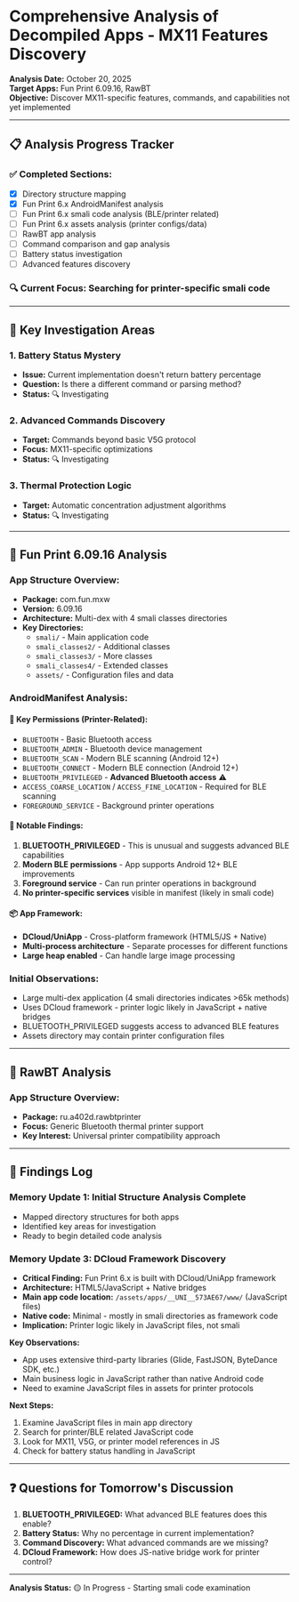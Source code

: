 # Comprehensive Analysis of Decompiled Apps - MX11 Features Discovery

**Analysis Date:** October 20, 2025  
**Target Apps:** Fun Print 6.09.16, RawBT  
**Objective:** Discover MX11-specific features, commands, and capabilities not yet implemented

---

## 📋 **Analysis Progress Tracker**

### ✅ **Completed Sections:**
- [x] Directory structure mapping
- [x] Fun Print 6.x AndroidManifest analysis
- [ ] Fun Print 6.x smali code analysis (BLE/printer related)
- [ ] Fun Print 6.x assets analysis (printer configs/data)
- [ ] RawBT app analysis
- [ ] Command comparison and gap analysis
- [ ] Battery status investigation
- [ ] Advanced features discovery

### 🔍 **Current Focus:** Searching for printer-specific smali code

---

## 🎯 **Key Investigation Areas**

### 1. **Battery Status Mystery**
- **Issue:** Current implementation doesn't return battery percentage
- **Question:** Is there a different command or parsing method?
- **Status:** 🔍 Investigating

### 2. **Advanced Commands Discovery**
- **Target:** Commands beyond basic V5G protocol
- **Focus:** MX11-specific optimizations
- **Status:** 🔍 Investigating

### 3. **Thermal Protection Logic**
- **Target:** Automatic concentration adjustment algorithms
- **Status:** 🔍 Investigating

---

## 📱 **Fun Print 6.09.16 Analysis**

### **App Structure Overview:**
- **Package:** com.fun.mxw
- **Version:** 6.09.16
- **Architecture:** Multi-dex with 4 smali classes directories
- **Key Directories:**
  - `smali/` - Main application code
  - `smali_classes2/` - Additional classes
  - `smali_classes3/` - More classes
  - `smali_classes4/` - Extended classes
  - `assets/` - Configuration files and data

### **AndroidManifest Analysis:**

#### **🔑 Key Permissions (Printer-Related):**
- `BLUETOOTH` - Basic Bluetooth access
- `BLUETOOTH_ADMIN` - Bluetooth device management
- `BLUETOOTH_SCAN` - Modern BLE scanning (Android 12+)
- `BLUETOOTH_CONNECT` - Modern BLE connection (Android 12+)
- `BLUETOOTH_PRIVILEGED` - **Advanced Bluetooth access** ⚠️
- `ACCESS_COARSE_LOCATION` / `ACCESS_FINE_LOCATION` - Required for BLE scanning
- `FOREGROUND_SERVICE` - Background printer operations

#### **🚨 Notable Findings:**
1. **BLUETOOTH_PRIVILEGED** - This is unusual and suggests advanced BLE capabilities
2. **Modern BLE permissions** - App supports Android 12+ BLE improvements
3. **Foreground service** - Can run printer operations in background
4. **No printer-specific services** visible in manifest (likely in smali code)

#### **📦 App Framework:**
- **DCloud/UniApp** - Cross-platform framework (HTML5/JS + Native)
- **Multi-process architecture** - Separate processes for different functions
- **Large heap enabled** - Can handle large image processing

### **Initial Observations:**
- Large multi-dex application (4 smali directories indicates >65k methods)
- Uses DCloud framework - printer logic likely in JavaScript + native bridges
- BLUETOOTH_PRIVILEGED suggests access to advanced BLE features
- Assets directory may contain printer configuration files

---

## 🔧 **RawBT Analysis**

### **App Structure Overview:**
- **Package:** ru.a402d.rawbtprinter
- **Focus:** Generic Bluetooth thermal printer support
- **Key Interest:** Universal printer compatibility approach

---

## 📝 **Findings Log**

### **Memory Update 1:** Initial Structure Analysis Complete
- Mapped directory structures for both apps
- Identified key areas for investigation
- Ready to begin detailed code analysis

### **Memory Update 3:** DCloud Framework Discovery
- **Critical Finding:** Fun Print 6.x is built with DCloud/UniApp framework
- **Architecture:** HTML5/JavaScript + Native bridges
- **Main app code location:** `/assets/apps/__UNI__573AE67/www/` (JavaScript files)
- **Native code:** Minimal - mostly in smali directories as framework code
- **Implication:** Printer logic likely in JavaScript files, not smali

**Key Observations:**
- App uses extensive third-party libraries (Glide, FastJSON, ByteDance SDK, etc.)
- Main business logic in JavaScript rather than native Android code
- Need to examine JavaScript files in assets for printer protocols

**Next Steps:**
1. Examine JavaScript files in main app directory
2. Search for printer/BLE related JavaScript code
3. Look for MX11, V5G, or printer model references in JS
4. Check for battery status handling in JavaScript

---

## ❓ **Questions for Tomorrow's Discussion**

1. **BLUETOOTH_PRIVILEGED:** What advanced BLE features does this enable?
2. **Battery Status:** Why no percentage in current implementation?
3. **Command Discovery:** What advanced commands are we missing?
4. **DCloud Framework:** How does JS-native bridge work for printer control?

---

**Analysis Status:** 🟡 In Progress - Starting smali code examination
